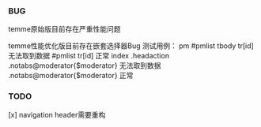 ### BUG
temme原始版目前存在严重性能问题

temme性能优化版目前存在嵌套选择器Bug
测试用例：
pm 
#pmlist tbody tr[id] 无法取到数据
#pmlist tr[id] 正常
index
.headaction .notabs@moderator{$moderator} 无法取到数据
.notabs@moderator{$moderator} 正常

### TODO
[x] navigation header需要重构